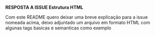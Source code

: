 **RESPOSTA A ISSUE Estrutura HTML**

Com este README quero deixar uma breve explicação para a issue nomeada acima, deixo adjuntado um arquivo em formato HTML com algunas tags basicas e semanticas como exemplo
